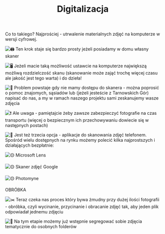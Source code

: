 ﻿---
layout: post
title:  "Digitalizacja"
categories: [ Archiwizacja, O nas ]
image: assets/images/digitalizacja.png
---

Co to takiego? Najprościej - utrwalenie materialnych zdjęć na komputerze w wersji cyfrowej.

![🖨️](https://static.xx.fbcdn.net/images/emoji.php/v9/t4/1/16/1f5a8.png) Ten krok staje się bardzo prosty jeżeli posiadamy w domu własny skaner

![🖥️](https://static.xx.fbcdn.net/images/emoji.php/v9/t81/1/16/1f5a5.png) Jeżeli macie taką możliwość ustawcie na komputerze największą możliwą rozdzielczość skanu (skanowanie może zająć trochę więcej czasu ale jakość jest tego warta) i do dzieła!

![🤝](https://static.xx.fbcdn.net/images/emoji.php/v9/t64/1/16/1f91d.png) Problem powstaje gdy nie mamy dostępu do skanera - można poprosić o pomoc znajomych, sąsiadów lub (jeżeli jesteście z Tarnowskich Gór) napisać do nas, a my w ramach naszego projektu sami zeskanujemy wasze zdjęcia

![❗](https://static.xx.fbcdn.net/images/emoji.php/v9/t50/1/16/2757.png) Ale uwaga - pamiętajcie żeby zawsze zabezpieczyć fotografie na czas transportu (więcej o bezpiecznym ich przechowywaniu dowiecie się w następnych postach)

![📱](https://static.xx.fbcdn.net/images/emoji.php/v9/t57/1/16/1f4f1.png) Jest też trzecia opcja - aplikacje do skanowania zdjęć telefonem. Spośród wielu dostępnych na rynku możemy polecić kilka najprostszych i działających bezpłatnie:

![🟡](https://static.xx.fbcdn.net/images/emoji.php/v9/t7b/1/16/1f7e1.png) Microsoft Lens

![🟡](https://static.xx.fbcdn.net/images/emoji.php/v9/t7b/1/16/1f7e1.png) Skaner zdjęć Google

![🟡](https://static.xx.fbcdn.net/images/emoji.php/v9/t7b/1/16/1f7e1.png) Photomyne

OBRÓBKA

![✂️](https://static.xx.fbcdn.net/images/emoji.php/v9/tb0/1/16/2702.png) Teraz czeka nas proces który bywa żmudny przy dużej ilości fotografii - obróbka, czyli wycinanie, przycinanie i obracanie zdjęć tak, aby jeden plik odpowiadał jednemu zdjęciu

![📂](https://static.xx.fbcdn.net/images/emoji.php/v9/tfb/1/16/1f4c2.png) Na tym etapie możemy już wstępnie segregować sobie zdjęcia tematycznie do osobnych folderów